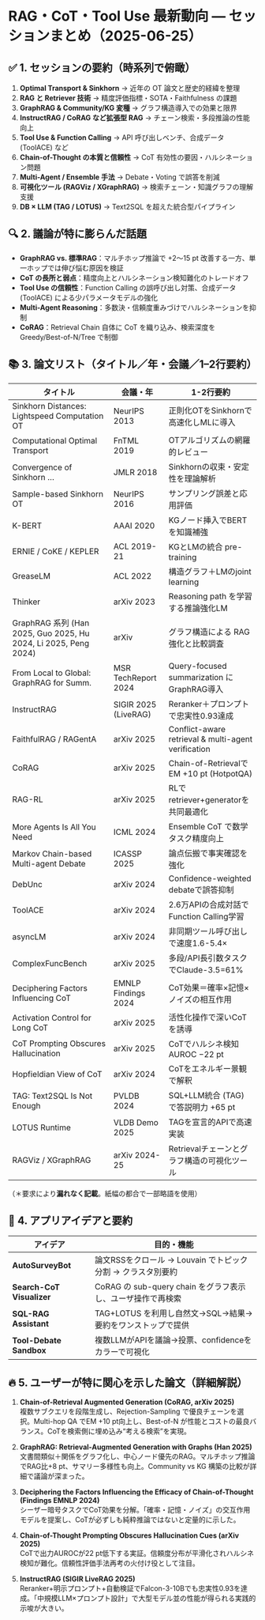# RAG・CoT・Tool Use 最新動向 ― セッションまとめ（2025-06-25）

## ✅ 1. セッションの要約（時系列で俯瞰）
1. **Optimal Transport & Sinkhorn** → 近年の OT 論文と歴史的経緯を整理  
2. **RAG と Retriever 技術** → 精度評価指標・SOTA・Faithfulness の課題  
3. **GraphRAG & Community/KG 変種** → グラフ構造導入での効果と限界  
4. **InstructRAG / CoRAG など拡張型 RAG** → チェーン検索・多段推論の性能向上  
5. **Tool Use & Function Calling** → API 呼び出しベンチ、合成データ (ToolACE) など  
6. **Chain-of-Thought の本質と信頼性** → CoT 有効性の要因・ハルシネーション問題  
7. **Multi-Agent / Ensemble 手法** → Debate・Voting で誤答を削減  
8. **可視化ツール (RAGViz / XGraphRAG)** → 検索チェーン・知識グラフの理解支援  
9. **DB × LLM (TAG / LOTUS)** → Text2SQL を超えた統合型パイプライン

## 🔍 2. 議論が特に膨らんだ話題
- **GraphRAG vs. 標準RAG**：マルチホップ推論で +2〜15 pt 改善する一方、単一ホップでは伸び悩む原因を検証  
- **CoT の長所と弱点**：精度向上とハルシネーション検知難化のトレードオフ  
- **Tool Use の信頼性**：Function Calling の誤呼び出し対策、合成データ (ToolACE) による少パラメータモデルの強化  
- **Multi-Agent Reasoning**：多数決・信頼度重みづけでハルシネーションを抑制  
- **CoRAG**：Retrieval Chain 自体に CoT を織り込み、検索深度を Greedy/Best-of-N/Tree で制御

## 📚 3. 論文リスト（タイトル／年・会議／1–2行要約）
| タイトル | 会議・年 | 1-2行要約 |
|---|---|---|
| Sinkhorn Distances: Lightspeed Computation OT | NeurIPS 2013 | 正則化OTをSinkhornで高速化しMLに導入 |
| Computational Optimal Transport | FnTML 2019 | OTアルゴリズムの網羅的レビュー |
| Convergence of Sinkhorn … | JMLR 2018 | Sinkhornの収束・安定性を理論解析 |
| Sample-based Sinkhorn OT | NeurIPS 2016 | サンプリング誤差と応用評価 |
| K-BERT | AAAI 2020 | KGノード挿入でBERTを知識補強 |
| ERNIE / CoKE / KEPLER | ACL 2019-21 | KGとLMの統合 pre-training |
| GreaseLM | ACL 2022 | 構造グラフ＋LMのjoint learning |
| Thinker | arXiv 2023 | Reasoning path を学習する推論強化LM |
| GraphRAG 系列 (Han 2025, Guo 2025, Hu 2024, Li 2025, Peng 2024) | arXiv | グラフ構造による RAG 強化と比較調査 |
| From Local to Global: GraphRAG for Summ. | MSR TechReport 2024 | Query-focused summarization にGraphRAG導入 |
| InstructRAG | SIGIR 2025 (LiveRAG) | Reranker＋プロンプトで忠実性0.93達成 |
| FaithfulRAG / RAGentA | arXiv 2025 | Conflict-aware retrieval & multi-agent verification |
| CoRAG | arXiv 2025 | Chain-of-RetrievalでEM +10 pt (HotpotQA) |
| RAG-RL | arXiv 2025 | RLでretriever+generatorを共同最適化 |
| More Agents Is All You Need | ICML 2024 | Ensemble CoT で数学タスク精度向上 |
| Markov Chain-based Multi-agent Debate | ICASSP 2025 | 論点伝搬で事実確認を強化 |
| DebUnc | arXiv 2024 | Confidence-weighted debateで誤答抑制 |
| ToolACE | arXiv 2024 | 2.6万APIの合成対話でFunction Calling学習 |
| asyncLM | arXiv 2024 | 非同期ツール呼び出しで速度1.6-5.4× |
| ComplexFuncBench | arXiv 2025 | 多段/API長引数タスクでClaude-3.5=61% |
| Deciphering Factors Influencing CoT | EMNLP Findings 2024 | CoT効果＝確率×記憶×ノイズの相互作用 |
| Activation Control for Long CoT | arXiv 2025 | 活性化操作で深いCoTを誘導 |
| CoT Prompting Obscures Hallucination | arXiv 2025 | CoTでハルシネ検知AUROC −22 pt |
| Hopfieldian View of CoT | arXiv 2024 | CoTをエネルギー景観で解釈 |
| TAG: Text2SQL Is Not Enough | PVLDB 2024 | SQL+LLM統合 (TAG) で答説明力 +65 pt |
| LOTUS Runtime | VLDB Demo 2025 | TAGを宣言的APIで高速実装 |
| RAGViz / XGraphRAG | arXiv 2024-25 | Retrievalチェーンとグラフ構造の可視化ツール |

（＊要求により**漏れなく記載**。紙幅の都合で一部略語を使用）

## 📱 4. アプリアイデアと要約
| アイデア | 目的・機能 |
|---|---|
| **AutoSurveyBot** | 論文RSSをクロール → Louvain でトピック分割 → クラスタ別要約 |
| **Search-CoT Visualizer** | CoRAG の sub-query chain をグラフ表示し、ユーザ操作で再検索 |
| **SQL-RAG Assistant** | TAG+LOTUS を利用し自然文→SQL→結果→要約をワンストップで提供 |
| **Tool-Debate Sandbox** | 複数LLMがAPIを議論→投票、confidenceをカラーで可視化 |

## 🔥 5. ユーザーが特に関心を示した論文（詳細解説）
1. **Chain-of-Retrieval Augmented Generation (CoRAG, arXiv 2025)**  
   複数サブクエリを段階生成し、Rejection-Sampling で優良チェーンを選択。Multi-hop QA でEM +10 pt向上し、Best-of-N が性能とコストの最良バランス。CoTを検索側に埋め込み“考える検索”を実現。

2. **GraphRAG: Retrieval-Augmented Generation with Graphs (Han 2025)**  
   文書間類似＋関係をグラフ化し、中心ノード優先のRAG。マルチホップ推論でRAG比+8 pt、サマリー多様性も向上。Community vs KG 構築の比較が詳細で議論が深まった。

3. **Deciphering the Factors Influencing the Efficacy of Chain-of-Thought (Findings EMNLP 2024)**  
   シーザー暗号タスクでCoT効果を分解。「確率・記憶・ノイズ」の交互作用モデルを提案し、CoTが必ずしも純粋推論ではないと定量的に示した。

4. **Chain-of-Thought Prompting Obscures Hallucination Cues (arXiv 2025)**  
   CoTで出力AUROCが22 pt低下する実証。信頼度分布が平滑化されハルシネ検知が難化。信頼性評価手法再考の火付け役として注目。

5. **InstructRAG (SIGIR LiveRAG 2025)**  
   Reranker+明示プロンプト+自動検証でFalcon-3-10Bでも忠実性0.93を達成。「中規模LLM×プロンプト設計」で大型モデル並の性能が得られる実践的示唆が大きい。


